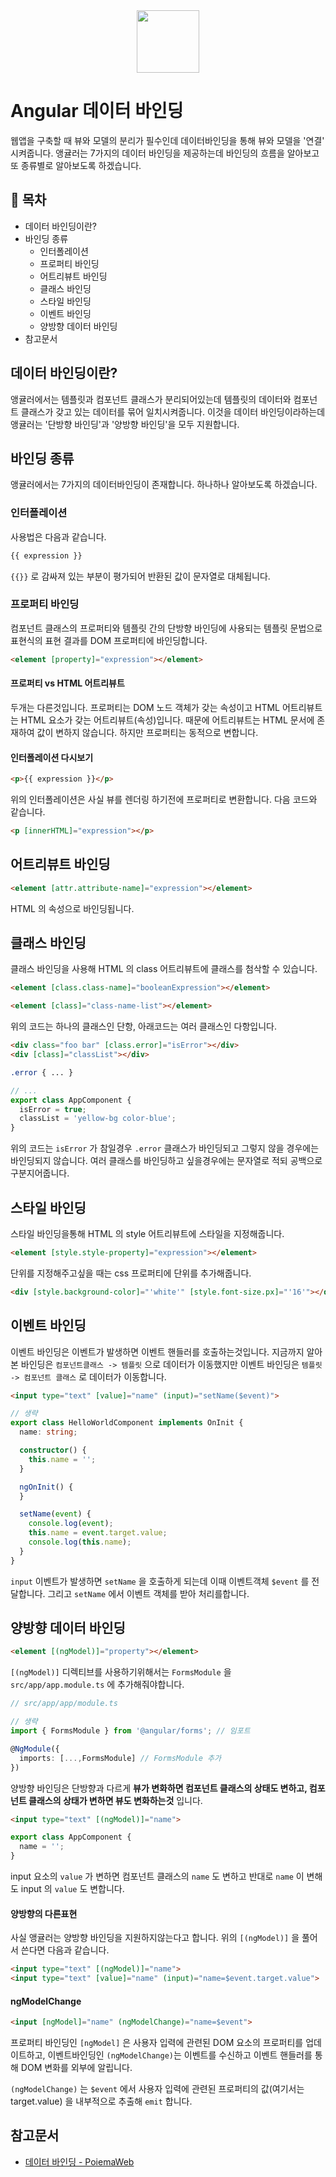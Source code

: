 <div align="center">
  <img src="https://upload.wikimedia.org/wikipedia/commons/thumb/c/cf/Angular_full_color_logo.svg/250px-Angular_full_color_logo.svg.png" style="width: 100px; height: 100px;">
</div>

# Angular 데이터 바인딩

웹앱을 구축할 때 뷰와 모델의 분리가 필수인데 데이터바인딩을 통해 뷰와 모델을 '연결' 시켜줍니다.
앵귤러는 7가지의 데이터 바인딩을 제공하는데 바인딩의 흐름을 알아보고 또 종류별로 알아보도록 하겠습니다.

## 📝 목차

* 데이터 바인딩이란?
* 바인딩 종류
  * 인터폴레이션
  * 프로퍼티 바인딩
  * 어트리뷰트 바인딩
  * 클래스 바인딩
  * 스타일 바인딩
  * 이벤트 바인딩
  * 양방향 데이터 바인딩
* 참고문서


## 데이터 바인딩이란?
앵귤러에서는 템플릿과 컴포넌트 클래스가 분리되어있는데 템플릿의 데이터와 컴포넌트 클래스가 갖고 있는 데이터를 묶어 일치시켜줍니다. 이것을 데이터 바인딩이라하는데 앵귤러는 '단방향 바인딩'과 '양방향 바인딩'을 모두 지원합니다.

## 바인딩 종류
앵귤러에서는 7가지의 데이터바인딩이 존재합니다. 하나하나 알아보도록 하겠습니다.

### 인터폴레이션
사용법은 다음과 같습니다.
```html
{{ expression }}
```

`{{}}` 로 감싸져 있는 부분이 평가되어 반환된 값이 문자열로 대체됩니다.

### 프로퍼티 바인딩
컴포넌트 클래스의 프로퍼티와 템플릿 간의 단방향 바인딩에 사용되는 템플릿 문법으로 표현식의 표현 결과를 DOM 프로퍼티에 바인딩합니다.

```html
<element [property]="expression"></element>
```

#### 프로퍼티 vs HTML 어트리뷰트
두개는 다른것입니다. 프로퍼티는 DOM 노드 객체가 갖는 속성이고 HTML 어트리뷰트는 HTML 요소가 갖는 어트리뷰트(속성)입니다. 때문에 어트리뷰트는 HTML 문서에 존재하여 값이 변하지 않습니다. 하지만 프로퍼티는 동적으로 변합니다.

#### 인터폴레이션 다시보기
```html
<p>{{ expression }}</p>
```
위의 인터폴레이션은 사실 뷰를 렌더링 하기전에 프로퍼티로 변환합니다. 다음 코드와 같습니다.

```HTML
<p [innerHTML]="expression"></p>
```

## 어트리뷰트 바인딩
```html
<element [attr.attribute-name]="expression"></element>
```
HTML 의 속성으로 바인딩됩니다.

## 클래스 바인딩
클래스 바인딩을 사용해 HTML 의 class 어트리뷰트에 클래스를 첨삭할 수 있습니다.
```html
<element [class.class-name]="booleanExpression"></element>

<element [class]="class-name-list"></element>
```

위의 코드는 하나의 클래스인 단항, 아래코드는 여러 클래스인 다항입니다.

```html
<div class="foo bar" [class.error]="isError"></div>
<div [class]="classList"></div>
```
```css
.error { ... }
```
```ts
// ...
export class AppComponent {
  isError = true;
  classList = 'yellow-bg color-blue';
}
```

위의 코드는 `isError` 가 참일경우 `.error` 클래스가 바인딩되고 그렇지 않을 경우에는 바인딩되지 않습니다. 여러 클래스를 바인딩하고 싶을경우에는 문자열로 적되 공백으로 구분지어줍니다.

## 스타일 바인딩
스타일 바인딩을통해 HTML 의 style 어트리뷰트에 스타일을 지정해줍니다.
```HTML
<element [style.style-property]="expression"></element>
```
단위를 지정해주고싶을 때는 css 프로퍼티에 단위를 추가해줍니다.
```html
<div [style.background-color]="'white'" [style.font-size.px]="'16'"></div>
```

## 이벤트 바인딩
이벤트 바인딩은 이벤트가 발생하면 이벤트 핸들러를 호출하는것입니다. 지금까지 알아본 바인딩은 `컴포넌트클래스 -> 템플릿` 으로 데이터가 이동했지만 이벤트 바인딩은 `템플릿 -> 컴포넌트 클래스` 로 데이터가 이동합니다.

```html
<input type="text" [value]="name" (input)="setName($event)">
```
```ts
// 생략
export class HelloWorldComponent implements OnInit {
  name: string;

  constructor() {
    this.name = '';
  }

  ngOnInit() {
  }

  setName(event) {
    console.log(event);
    this.name = event.target.value;
    console.log(this.name);
  }
}
```

`input` 이벤트가 발생하면 `setName` 을 호출하게 되는데 이때 이벤트객체 `$event` 를 전달합니다. 그리고 `setName` 에서 이벤트 객체를 받아 처리를합니다.

## 양방향 데이터 바인딩
```html
<element [(ngModel)]="property"></element>
```

`[(ngModel)]` 디렉티브를 사용하기위해서는 `FormsModule` 을 `src/app/app.module.ts` 에 추가해줘야합니다.

```ts
// src/app/app/module.ts

// 생략
import { FormsModule } from '@angular/forms'; // 임포트

@NgModule({
  imports: [...,FormsModule] // FormsModule 추가
})
```

양방향 바인딩은 단방향과 다르게 **뷰가 변화하면 컴포넌트 클래스의 상태도 변하고, 컴포넌트 클래스의 상태가 변하면 뷰도 변화하는것** 입니다.

```html
<input type="text" [(ngModel)]="name">
```

```ts
export class AppComponent {
  name = '';
}
```
input 요소의 `value` 가 변하면 컴포넌트 클래스의 `name` 도 변하고 반대로 `name` 이 변해도 input 의 `value` 도 변합니다.

#### 양방향의 다른표현
사실 앵귤러는 양방향 바인딩을 지원하지않는다고 합니다. 위의 `[(ngModel)]` 을 풀어서 쓴다면 다음과 같습니다.
```html
<input type="text" [(ngModel)]="name">
<input type="text" [value]="name" (input)="name=$event.target.value">
```

#### ngModelChange
```html
<input [ngModel]="name" (ngModelChange)="name=$event">
```
프로퍼티 바인딩인 `[ngModel]` 은 사용자 입력에 관련된 DOM 요소의 프로퍼티를 업데이트하고, 이벤트바인딩인 `(ngModelChange)`는 이벤트를 수신하고 이벤트 핸들러를 통해 DOM 변화를 외부에 알립니다.

`(ngModelChange)` 는 `$event` 에서 사용자 입력에 관련된 프로퍼티의 값(여기서는 target.value) 을 내부적으로 추출해 `emit` 합니다.

## 참고문서
* [데이터 바인딩 - PoiemaWeb](https://poiemaweb.com/angular-component-data-binding)
